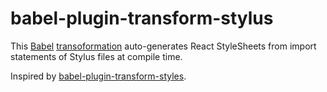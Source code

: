 babel-plugin-transform-stylus
===

This [Babel](https://github.com/babel/babel) [transoformation](https://babeljs.io/docs/plugins/) auto-generates React StyleSheets from import statements of Stylus files at compile time.

Inspired by [babel-plugin-transform-styles](https://github.com/jmurzy/babel-plugin-transform-styles).



